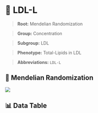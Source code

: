# 🧪 LDL-L

> **Root:** Mendelian Randomization

> **Group:** Concentration  

> **Subgroup:** LDL

> **Phenotype:** Total-Lipids in LDL  

> **Abbreviations:** `LDL-L`

## 🧬 Mendelian Randomization  

<img src="/MR/Figures/Inverse/LDL-L.png"/>


## 📊 Data Table


<CsvTableMRI src="/MR/Data/Inverse/LDL-L.csv"/>
